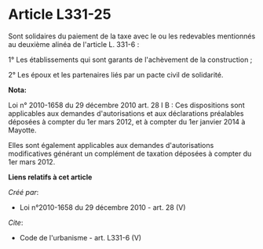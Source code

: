 # Article L331-25

Sont solidaires du paiement de la taxe avec le ou les redevables mentionnés au deuxième alinéa de l'article L. 331-6 : 

1° Les établissements qui sont garants de l'achèvement de la construction ; 

2° Les époux et les partenaires liés par un pacte civil de solidarité.

**Nota:**

Loi n° 2010-1658 du 29 décembre 2010 art. 28 I B : Ces dispositions sont applicables aux demandes d'autorisations et aux
déclarations préalables déposées à compter du 1er mars 2012, et à compter du 1er janvier 2014 à Mayotte. 

Elles sont également applicables aux demandes d'autorisations modificatives générant un complément de taxation déposées à
compter du 1er mars 2012.

**Liens relatifs à cet article**

_Créé par_:

  - Loi n°2010-1658 du 29 décembre 2010 - art. 28 (V)

_Cite_:

  - Code de l'urbanisme - art. L331-6 (V)
